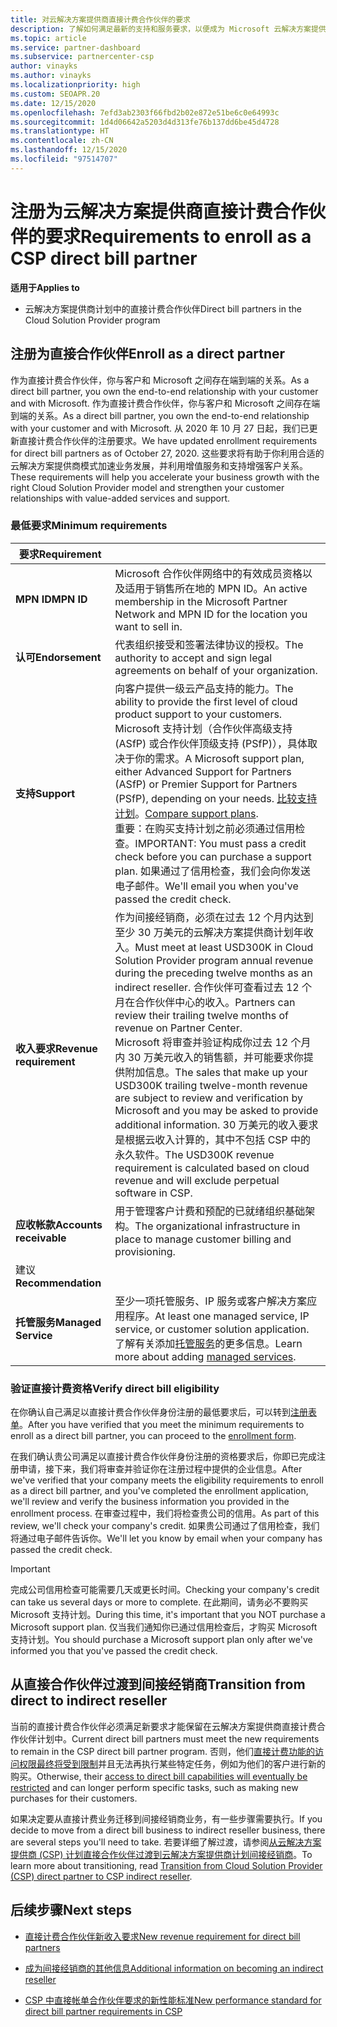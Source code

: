 ```yaml
---
title: 对云解决方案提供商直接计费合作伙伴的要求
description: 了解如何满足最新的支持和服务要求，以便成为 Microsoft 云解决方案提供商 (CSP) 计划中的直接计费合作伙伴。
ms.topic: article
ms.service: partner-dashboard
ms.subservice: partnercenter-csp
author: vinayks
ms.author: vinayks
ms.localizationpriority: high
ms.custom: SEOAPR.20
ms.date: 12/15/2020
ms.openlocfilehash: 7efd3ab2303f66fbd2b02e872e51be6c0e64993c
ms.sourcegitcommit: 1d4d06642a5203d4d313fe76b137dd6be45d4728
ms.translationtype: HT
ms.contentlocale: zh-CN
ms.lasthandoff: 12/15/2020
ms.locfileid: "97514707"
---
```

# <a name="requirements-to-enroll-as-a-csp-direct-bill-partner"></a><span data-ttu-id="e2ca2-103">注册为云解决方案提供商直接计费合作伙伴的要求</span><span class="sxs-lookup"><span data-stu-id="e2ca2-103">Requirements to enroll as a CSP direct bill partner</span></span>

<span data-ttu-id="e2ca2-104">**适用于**</span><span class="sxs-lookup"><span data-stu-id="e2ca2-104">**Applies to**</span></span>

- <span data-ttu-id="e2ca2-105">云解决方案提供商计划中的直接计费合作伙伴</span><span class="sxs-lookup"><span data-stu-id="e2ca2-105">Direct bill partners in the Cloud Solution Provider program</span></span>

## <a name="enroll-as-a-direct-partner"></a><span data-ttu-id="e2ca2-106">注册为直接合作伙伴</span><span class="sxs-lookup"><span data-stu-id="e2ca2-106">Enroll as a direct partner</span></span>

<span data-ttu-id="e2ca2-107">作为直接计费合作伙伴，你与客户和 Microsoft 之间存在端到端的关系。</span><span class="sxs-lookup"><span data-stu-id="e2ca2-107">As a direct bill partner, you own the end-to-end relationship with your customer and with Microsoft.</span></span> <span data-ttu-id="e2ca2-108">作为直接计费合作伙伴，你与客户和 Microsoft 之间存在端到端的关系。</span><span class="sxs-lookup"><span data-stu-id="e2ca2-108">As a direct bill partner, you own the end-to-end relationship with your customer and with Microsoft.</span></span> <span data-ttu-id="e2ca2-109">从 2020 年 10 月 27 日起，我们已更新直接计费合作伙伴的注册要求。</span><span class="sxs-lookup"><span data-stu-id="e2ca2-109">We have updated enrollment requirements for direct bill partners as of October 27, 2020.</span></span> <span data-ttu-id="e2ca2-110">这些要求将有助于你利用合适的云解决方案提供商模式加速业务发展，并利用增值服务和支持增强客户关系。</span><span class="sxs-lookup"><span data-stu-id="e2ca2-110">These requirements will help you accelerate your business growth with the right Cloud Solution Provider model and strengthen your customer relationships with value-added services and support.</span></span>  

### <a name="minimum-requirements"></a><span data-ttu-id="e2ca2-111">最低要求</span><span class="sxs-lookup"><span data-stu-id="e2ca2-111">Minimum requirements</span></span>

|<span data-ttu-id="e2ca2-112">**要求**</span><span class="sxs-lookup"><span data-stu-id="e2ca2-112">**Requirement**</span></span>|                |
|--------------------------------|--------------------------------------------------------------|
|<span data-ttu-id="e2ca2-113">**MPN ID**</span><span class="sxs-lookup"><span data-stu-id="e2ca2-113">**MPN ID**</span></span>   |<span data-ttu-id="e2ca2-114">Microsoft 合作伙伴网络中的有效成员资格以及适用于销售所在地的 MPN ID。</span><span class="sxs-lookup"><span data-stu-id="e2ca2-114">An active membership in the Microsoft Partner Network and MPN ID for the location you want to sell in.</span></span>   |
|<span data-ttu-id="e2ca2-115">**认可**</span><span class="sxs-lookup"><span data-stu-id="e2ca2-115">**Endorsement**</span></span>   |<span data-ttu-id="e2ca2-116">代表组织接受和签署法律协议的授权。</span><span class="sxs-lookup"><span data-stu-id="e2ca2-116">The authority to accept and sign legal agreements on behalf of your organization.</span></span>|
|<span data-ttu-id="e2ca2-117">**支持**</span><span class="sxs-lookup"><span data-stu-id="e2ca2-117">**Support**</span></span>   |<span data-ttu-id="e2ca2-118">向客户提供一级云产品支持的能力。</span><span class="sxs-lookup"><span data-stu-id="e2ca2-118">The ability to provide the first level of cloud product support to your customers.</span></span> <br/><span data-ttu-id="e2ca2-119">Microsoft 支持计划（合作伙伴高级支持 (ASfP) 或合作伙伴顶级支持 (PSfP)），具体取决于你的需求。</span><span class="sxs-lookup"><span data-stu-id="e2ca2-119">A Microsoft support plan, either Advanced Support for Partners (ASfP) or Premier Support for Partners (PSfP), depending on your needs.</span></span> <span data-ttu-id="e2ca2-120">[比较支持计划](https://partner.microsoft.com/support/partnersupport)。</span><span class="sxs-lookup"><span data-stu-id="e2ca2-120">[Compare support plans](https://partner.microsoft.com/support/partnersupport).</span></span><br/><span data-ttu-id="e2ca2-121">重要：在购买支持计划之前必须通过信用检查。</span><span class="sxs-lookup"><span data-stu-id="e2ca2-121">IMPORTANT: You must pass a credit check before you can purchase a support plan.</span></span> <span data-ttu-id="e2ca2-122">如果通过了信用检查，我们会向你发送电子邮件。</span><span class="sxs-lookup"><span data-stu-id="e2ca2-122">We'll email you when you've passed the credit check.</span></span> |
|<span data-ttu-id="e2ca2-123">**收入要求**</span><span class="sxs-lookup"><span data-stu-id="e2ca2-123">**Revenue requirement**</span></span>|<span data-ttu-id="e2ca2-124">作为间接经销商，必须在过去 12 个月内达到至少 30 万美元的云解决方案提供商计划年收入。</span><span class="sxs-lookup"><span data-stu-id="e2ca2-124">Must meet at least USD300K in Cloud Solution Provider program annual revenue during the preceding twelve months as an indirect reseller.</span></span> <span data-ttu-id="e2ca2-125">合作伙伴可查看过去 12 个月在合作伙伴中心的收入。</span><span class="sxs-lookup"><span data-stu-id="e2ca2-125">Partners can review their trailing twelve months of revenue on Partner Center.</span></span><br/><span data-ttu-id="e2ca2-126">Microsoft 将审查并验证构成你过去 12 个月内 30 万美元收入的销售额，并可能要求你提供附加信息。</span><span class="sxs-lookup"><span data-stu-id="e2ca2-126">The sales that make up your USD300K trailing twelve-month revenue are subject to review and verification by Microsoft and you may be asked to provide additional information.</span></span> <span data-ttu-id="e2ca2-127">30 万美元的收入要求是根据云收入计算的，其中不包括 CSP 中的永久软件。</span><span class="sxs-lookup"><span data-stu-id="e2ca2-127">The USD300K revenue requirement is calculated based on cloud revenue and will exclude perpetual software in CSP.</span></span>|
|<span data-ttu-id="e2ca2-128">**应收帐款**</span><span class="sxs-lookup"><span data-stu-id="e2ca2-128">**Accounts receivable**</span></span> |<span data-ttu-id="e2ca2-129">用于管理客户计费和预配的已就绪组织基础架构。</span><span class="sxs-lookup"><span data-stu-id="e2ca2-129">The organizational infrastructure in place to manage customer billing and provisioning.</span></span>|
|<span data-ttu-id="e2ca2-130">建议</span><span class="sxs-lookup"><span data-stu-id="e2ca2-130">**Recommendation**</span></span>|             |
|<span data-ttu-id="e2ca2-131">**托管服务**</span><span class="sxs-lookup"><span data-stu-id="e2ca2-131">**Managed Service**</span></span>   |<span data-ttu-id="e2ca2-132">至少一项托管服务、IP 服务或客户解决方案应用程序。</span><span class="sxs-lookup"><span data-stu-id="e2ca2-132">At least one managed service, IP service, or customer solution application.</span></span> <span data-ttu-id="e2ca2-133">了解有关添加[托管服务](https://partner.microsoft.com/business-opportunities/managed-services-provider)的更多信息。</span><span class="sxs-lookup"><span data-stu-id="e2ca2-133">Learn more about adding [managed services](https://partner.microsoft.com/business-opportunities/managed-services-provider).</span></span>|


### <a name="verify-direct-bill-eligibility"></a><span data-ttu-id="e2ca2-134">验证直接计费资格</span><span class="sxs-lookup"><span data-stu-id="e2ca2-134">Verify direct bill eligibility</span></span>

<span data-ttu-id="e2ca2-135">在你确认自己满足以直接计费合作伙伴身份注册的最低要求后，可以转到[注册表单](https://partner.microsoft.com/pcv/register/joinnow/enrollmentwelcome/Reseller/migrate?cloudInstance=Global)。</span><span class="sxs-lookup"><span data-stu-id="e2ca2-135">After you have verified that you meet the minimum requirements to enroll as a direct bill partner, you can proceed to the [enrollment form](https://partner.microsoft.com/pcv/register/joinnow/enrollmentwelcome/Reseller/migrate?cloudInstance=Global).</span></span>

<span data-ttu-id="e2ca2-136">在我们确认贵公司满足以直接计费合作伙伴身份注册的资格要求后，你即已完成注册申请，接下来，我们将审查并验证你在注册过程中提供的企业信息。</span><span class="sxs-lookup"><span data-stu-id="e2ca2-136">After we've verified that your company meets the eligibility requirements to enroll as a direct bill partner, and you've completed the enrollment application, we'll review and verify the business information you provided in the enrollment process.</span></span> <span data-ttu-id="e2ca2-137">在审查过程中，我们将检查贵公司的信用。</span><span class="sxs-lookup"><span data-stu-id="e2ca2-137">As part of this review, we'll check your company's credit.</span></span> <span data-ttu-id="e2ca2-138">如果贵公司通过了信用检查，我们将通过电子邮件告诉你。</span><span class="sxs-lookup"><span data-stu-id="e2ca2-138">We'll let you know by email when your company has passed the credit check.</span></span>
>[!IMPORTANT]
><span data-ttu-id="e2ca2-139">完成公司信用检查可能需要几天或更长时间。</span><span class="sxs-lookup"><span data-stu-id="e2ca2-139">Checking your company's credit can take us several days or more to complete.</span></span> <span data-ttu-id="e2ca2-140">在此期间，请务必不要购买 Microsoft 支持计划。</span><span class="sxs-lookup"><span data-stu-id="e2ca2-140">During this time, it's important that you NOT purchase a Microsoft support plan.</span></span> <span data-ttu-id="e2ca2-141">仅当我们通知你已通过信用检查后，才购买 Microsoft 支持计划。</span><span class="sxs-lookup"><span data-stu-id="e2ca2-141">You should purchase a Microsoft support plan only after we've informed you that you've passed the credit check.</span></span>

## <a name="transition-from-direct-to-indirect-reseller"></a><span data-ttu-id="e2ca2-142">从直接合作伙伴过渡到间接经销商</span><span class="sxs-lookup"><span data-stu-id="e2ca2-142">Transition from direct to indirect reseller</span></span>

<span data-ttu-id="e2ca2-143">当前的直接计费合作伙伴必须满足新要求才能保留在云解决方案提供商直接计费合作伙伴计划中。</span><span class="sxs-lookup"><span data-stu-id="e2ca2-143">Current direct bill partners must meet the new requirements to remain in the CSP direct bill partner program.</span></span> <span data-ttu-id="e2ca2-144">否则，他们[直接计费功能的访问权限最终将受到限制](restricted-direct-bill-capabilities.md)并且无法再执行某些特定任务，例如为他们的客户进行新的购买。</span><span class="sxs-lookup"><span data-stu-id="e2ca2-144">Otherwise, their [access to direct bill capabilities will eventually be restricted](restricted-direct-bill-capabilities.md) and can longer perform specific tasks, such as making new purchases for their customers.</span></span>

<span data-ttu-id="e2ca2-145">如果决定要从直接计费业务迁移到间接经销商业务，有一些步骤需要执行。</span><span class="sxs-lookup"><span data-stu-id="e2ca2-145">If you decide to move from a direct bill business to indirect reseller business, there are several steps you'll need to take.</span></span> <span data-ttu-id="e2ca2-146">若要详细了解过渡，请参阅[从云解决方案提供商 (CSP) 计划直接合作伙伴过渡到云解决方案提供商计划间接经销商](transition-direct-to-indirect.md)。</span><span class="sxs-lookup"><span data-stu-id="e2ca2-146">To learn more about transitioning, read [Transition from Cloud Solution Provider (CSP) direct partner to CSP indirect reseller](transition-direct-to-indirect.md).</span></span>

## <a name="next-steps"></a><span data-ttu-id="e2ca2-147">后续步骤</span><span class="sxs-lookup"><span data-stu-id="e2ca2-147">Next steps</span></span>

- [<span data-ttu-id="e2ca2-148">直接计费合作伙伴新收入要求</span><span class="sxs-lookup"><span data-stu-id="e2ca2-148">New revenue requirement for direct bill partners</span></span>](./announcements/2020-october.md#13)
 
- [<span data-ttu-id="e2ca2-149">成为间接经销商的其他信息</span><span class="sxs-lookup"><span data-stu-id="e2ca2-149">Additional information on becoming an indirect reseller</span></span>](https://assetsprod.microsoft.com/csp-directbill-to-indirect-transition.pdf)

- [<span data-ttu-id="e2ca2-150">CSP 中直接帐单合作伙伴要求的新性能标准</span><span class="sxs-lookup"><span data-stu-id="e2ca2-150">New performance standard for direct bill partner requirements in CSP</span></span>](https://partner.microsoft.comresources/collection/new-performance-standard-for-direct-bill-partner-requirements-in-csp#/)

